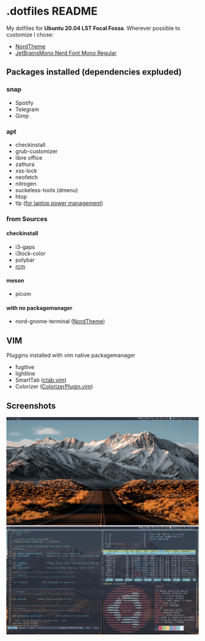 # .dotfiles README
My dotfiles for **Ubuntu 20.04 LST Focal Fossa**.
Wherever possible to customize I chose:
- [NordTheme](https://www.nordtheme.com/)
- [JetBrainsMono Nerd Font Mono Regular](https://www.nerdfonts.com/)

## Packages installed (dependencies expluded)
### snap
- Spotify
- Telegram
- Gimp
### apt
- checkinstall
- grub-customizer
- libre office
- zathura
- xss-lock
- neofetch
- nitrogen
- suckeless-tools (dmenu)
- htop
- tlp ([for laptop power management](https://wiki.archlinux.org/index.php/Lenovo_ThinkPad_T430))
### from Sources
#### checkinstall
- i3-gaps
- i3lock-color
- polybar
- [rcm](https://github.com/thoughtbot/rcm)
#### meson
- picom
#### with no packagemanager
- nord-gnome-terminal ([NordTheme](https://www.nordtheme.com/))

## VIM
Pluggins installed with vim native packagemanager
- fugitive
- lightline
- SmartTab ([ctab.vim](./vim/plugin/ctab.vim))
- Colorizer ([ColorizerPlugin.vim](./vim/plugin/ColorizerPlugin.vim))

## Screenshots
![screenshot-1](./img-git/Screenshot%20from%202020-04-30%2016-19-24.png)
![screenshot-2](./img-git/Screenshot%20from%202020-04-30%2016-23-21.png)
